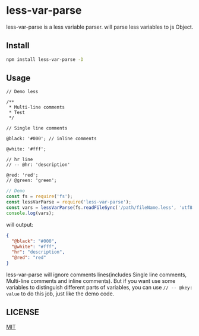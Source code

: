# less-var-parse


less-var-parse is a less variable parser. will parse less variables to js Object.

## Install

```bash
npm install less-var-parse -D
```

## Usage

```less
// Demo less

/**
 * Multi-line comments
 * Test
 */

// Single line comments

@black: '#000'; // inline comments

@white: '#fff';

// hr line
// -- @hr: 'description'

@red: 'red';
// @green: 'green';
```

```javascript
// Demo
const fs = require('fs');
const lessVarParse = require('less-var-parse');
const vars = lessVarParse(fs.readFileSync('/path/fileName.less', 'utf8'));
console.log(vars);
```

will output:

```json
{
  "@black": "#000",
  "@white": "#fff",
  "hr": "description",
  "@red": "red"
}
```

less-var-parse will ignore comments lines(includes Single line comments, Multi-line comments and inline comments).
But if you want use some variables to distinguish different parts of variables, you can use `// -- @key: value` to do this job, just like the demo code.

## LICENSE
[MIT](./LICENSE)
